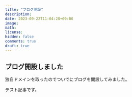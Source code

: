 ```yaml
---
title: "ブログ開設"
description: 
date: 2023-09-22T11:04:28+09:00
image: 
math: 
license: 
hidden: false
comments: true
draft: true
---
```


## ブログ開設しました

独自ドメインを取ったのでついでにブログを開設してみました。

テスト記事です。